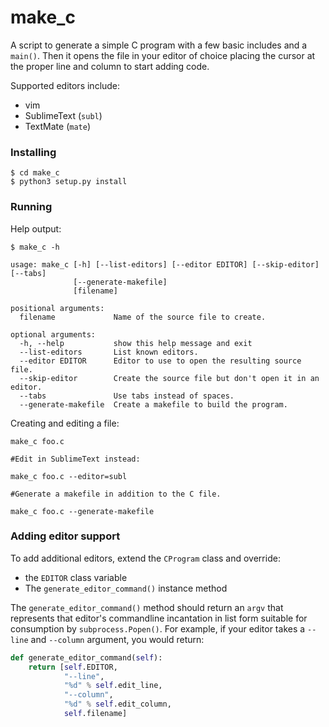 # make_c

A script to generate a simple C program with a few basic includes and a `main()`. Then it opens the file in your editor of choice placing the cursor at the proper line and column to start adding code.

Supported editors include:

- vim
- SublimeText (`subl`)
- TextMate (`mate`)

### Installing

```
$ cd make_c
$ python3 setup.py install
```

### Running

Help output:
```
$ make_c -h

usage: make_c [-h] [--list-editors] [--editor EDITOR] [--skip-editor] [--tabs]
              [--generate-makefile]
              [filename]

positional arguments:
  filename             Name of the source file to create.

optional arguments:
  -h, --help           show this help message and exit
  --list-editors       List known editors.
  --editor EDITOR      Editor to use to open the resulting source file.
  --skip-editor        Create the source file but don't open it in an editor.
  --tabs               Use tabs instead of spaces.
  --generate-makefile  Create a makefile to build the program.
```

Creating and editing a file:

```
make_c foo.c

#Edit in SublimeText instead:

make_c foo.c --editor=subl

#Generate a makefile in addition to the C file.

make_c foo.c --generate-makefile
```
### Adding editor support

To add additional editors, extend the `CProgram` class and override:

- the `EDITOR` class variable
- The `generate_editor_command()` instance method

The `generate_editor_command()` method should return an `argv` that represents that editor's commandline incantation in list form suitable for consumption by `subprocess.Popen()`. For example, if your editor takes a `--line` and `--column` argument, you would return:

```python
def generate_editor_command(self):
    return [self.EDITOR,
            "--line",
            "%d" % self.edit_line,
            "--column",
            "%d" % self.edit_column,
            self.filename]
```


